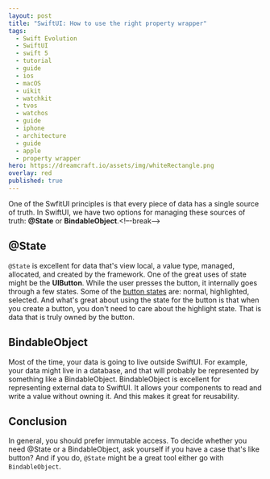 ```yaml
---
layout: post
title: "SwiftUI: How to use the right property wrapper"
tags:
  - Swift Evolution
  - SwiftUI
  - swift 5
  - tutorial
  - guide
  - ios
  - macOS
  - uikit
  - watchkit
  - tvos
  - watchos
  - guide
  - iphone
  - architecture
  - guide
  - apple
  - property wrapper
hero: https://dreamcraft.io/assets/img/whiteRectangle.png
overlay: red
published: true
---
```

One of the SwfitUI principles is that every piece of data has a single source of truth. In SwiftUI, we have two options for managing these sources of truth: **@State** or **BindableObject**.<!–-break-–> 

## @State
`@State` is excellent for data that's view local, a value type, managed, allocated, and created by the framework.
 One of the great uses of state might be the **UIButton**. 
 While the user presses the button, it internally goes through a few states. Some of the [button states](https://developer.apple.com/documentation/uikit/uicontrol/state) are: normal, highlighted, selected.
 And what's great about using the state for the button is that when you create a button, you don't need to care about the highlight state. That is data that is truly owned by the button.

## BindableObject
Most of the time, your data is going to live outside SwiftUI. For example, your data might live in a database, and that will probably be represented by something like a BindableObject. BindableObject is excellent for representing external data to SwiftUI. It allows your components to read and write a value without owning it. And this makes it great for reusability.


## Conclusion
  In general, you should prefer immutable access. To decide whether you need @State or a BindableObject, ask yourself if you have a case that's like button? And if you do, `@State` might be a great tool either go with `BindableObject`.
